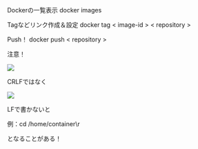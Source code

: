 Dockerの一覧表示
docker images

Tagなどリンク作成＆設定
docker tag < image-id > < repository >

Push！
docker push < repository >




注意！

![](https://i.gyazo.com/ee2c5b582659aa03696e56e5d4bebb5b.png)

CRLFではなく

![](https://i.gyazo.com/b6b16545db760b583d458a94e29c273a.png)

LFで書かないと

例：cd /home/container\r

となることがある！